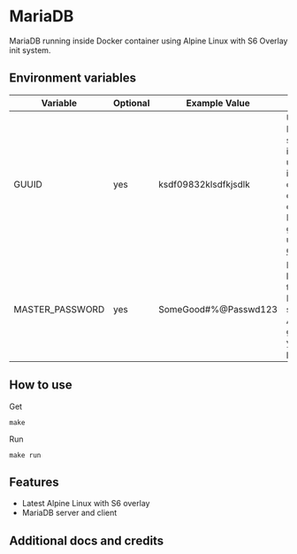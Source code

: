 
# MariaDB

MariaDB running inside Docker container using Alpine Linux with S6 Overlay init system.


## Environment variables
| Variable | Optional      | Example Value | Purpose
|----------|---------------|---------------|---------------|
| GUUID | yes | ksdf09832klsdfkjsdlk | UUID used in Daspanel system to identify a unique instance of data. If you don't provide one Daspanel generate it using [Getuuid API](https://9jzojg54n7.execute-api.us-east-1.amazonaws.com/v1/uuid)|
| MASTER_PASSWORD | yes | SomeGood#%@Passwd123 | Password to be used in the various Daspanel services. Automatically generated if you do not provide one.


## How to use
Get
```shell
make
```

Run
```shell
make run
```

## Features

* Latest Alpine Linux with S6 overlay
* MariaDB server and client

## Additional docs and credits

